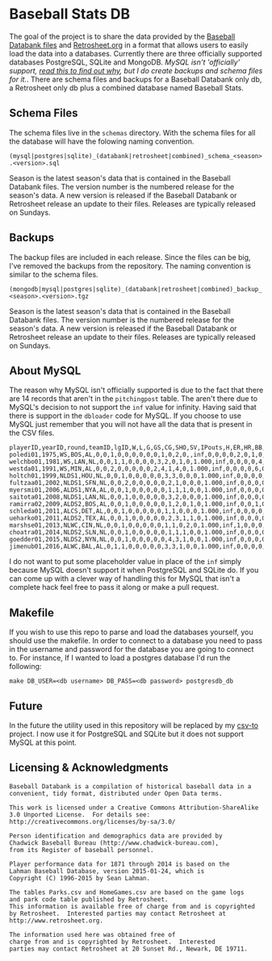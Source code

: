 # Baseball Stats DB 

The goal of the project is to share the data provided by the [Baseball Databank files](https://github.com/chadwickbureau/baseballdatabank) and [Retrosheet.org](http://retrosheet.org) in a format that allows users to easily load the data into a databases.  Currently there are three officially supported databases PostgreSQL, SQLite and MongoDB.  _MySQL isn't 'officially' support, [read this to find out why](cmd/databank-dbloader/README.md#about_mysql), but I do create backups and schema files for it._.  There are schema files and backups for a Baseball Databank only db, a Retrosheet only db plus a combined database named Baseball Stats.

## Schema Files
The schema files live in the  `schemas` directory. With the schema files for all the database will have the folowing naming convention.

`(mysql|postgres|sqlite)_(databank|retrosheet|combined)_schema_<season>.<version>.sql`

Season is the latest season's data that is contained in the Baseball Databank files.   The version number is the numbered
release for the season's data. A new version is released if the Baseball Databank or Retrosheet release an update to their
files.  Releases are typically released on Sundays.

## Backups
The backup files are included in each release.  Since the files can be big, I've removed the backups from the repository. The naming convention is similar to the schema files.  

`(mongodb|mysql|postgres|sqlite)_(databank|retrosheet|combined)_backup_<season>.<version>.tgz`

Season is the latest season's data that is contained in the Baseball Databank files.   The version number is the numbered
release for the season's data. A new version is released if the Baseball Databank or Retrosheet release an update to their
files.  Releases are typically released on Sundays.

## About MySQL

The reason why MySQL isn't officially supported is due to the fact that there are 14 records that aren't in the `pitchingpost` table. The aren't there due to MySQL's decision to not support the `inf` value for infinity.  Having said that there is support in the `dbloader` code for MySQL.  If you choose to use MySQL just remember that you will not have all the data that is present in the CSV files.

```
playerID,yearID,round,teamID,lgID,W,L,G,GS,CG,SHO,SV,IPouts,H,ER,HR,BB,SO,BAOpp,ERA,IBB,WP,HBP,BK,BFP,GF,R,SH,SF,GIDP
poledi01,1975,WS,BOS,AL,0,0,1,0,0,0,0,0,0,1,0,2,0,,inf,0,0,0,0,2,0,1,0,0,0
welchbo01,1981,WS,LAN,NL,0,0,1,1,0,0,0,0,3,2,0,1,0,1.000,inf,0,0,0,0,4,0,2,0,0,0
westda01,1991,WS,MIN,AL,0,0,2,0,0,0,0,0,2,4,1,4,0,1.000,inf,0,0,0,0,6,0,4,0,0,0
holtch01,1999,NLDS1,HOU,NL,0,0,1,0,0,0,0,0,3,3,0,0,0,1.000,inf,0,0,0,0,3,0,3,0,0,0
fultzaa01,2002,NLDS1,SFN,NL,0,0,2,0,0,0,0,0,2,1,0,0,0,1.000,inf,0,0,0,0,2,0,1,0,0,0
myersmi01,2006,ALDS1,NYA,AL,0,0,1,0,0,0,0,0,1,1,1,0,0,1.000,inf,0,0,0,0,1,0,1,0,0,0
saitota01,2008,NLDS1,LAN,NL,0,0,1,0,0,0,0,0,3,2,0,0,0,1.000,inf,0,0,0,0,3,0,2,0,0,0
ramirra02,2009,ALDS2,BOS,AL,0,0,1,0,0,0,0,0,1,2,0,1,0,1.000,inf,0,0,1,0,3,0,2,0,0,0
schleda01,2011,ALCS,DET,AL,0,0,1,0,0,0,0,0,1,1,0,0,0,1.000,inf,0,0,0,0,1,0,1,0,0,0
ueharko01,2011,ALDS2,TEX,AL,0,0,1,0,0,0,0,0,2,3,1,1,0,1.000,inf,0,0,0,0,3,0,3,0,0,0
marshse01,2013,NLWC,CIN,NL,0,0,1,0,0,0,0,0,1,1,0,2,0,1.000,inf,1,0,0,0,3,0,1,0,0,0
choatra01,2014,NLDS2,SLN,NL,0,0,1,0,0,0,0,0,1,1,1,0,0,1.000,inf,0,0,0,0,1,0,1,0,0,0
goedder01,2015,NLDS2,NYN,NL,0,0,1,0,0,0,0,0,4,3,1,0,0,1.000,inf,0,0,0,0,4,0,3,0,0,0
jimenub01,2016,ALWC,BAL,AL,0,1,1,0,0,0,0,0,3,3,1,0,0,1.000,inf,0,0,0,0,3,1,3,0,0,0
```

I do not want to put some placeholder value in place of the `inf` simply because MySQL doesn't support it when PostgreSQL and SQLite do.  If you can come up with a clever way of handling this for MySQL that isn't a complete hack feel free to pass it along or make a pull request.

## Makefile

If you wish to use this repo to parse and load the databases yourself, you should use the makefile.  In order to connect to a database you need to pass in the username and password for the database you are going to connect to.  For instance, If I wanted to load a postgres database I'd run the following:

`make DB_USER=<db username> DB_PASS=<db password> postgresdb_db`

## Future

In the future the utility used in this repository will be replaced by my [csv-to]() project.  I now use it for PostgreSQL and SQLite but it does not support MySQL at this point.

## Licensing & Acknowledgments

```
Baseball Databank is a compilation of historical baseball data in a
convenient, tidy format, distributed under Open Data terms.

This work is licensed under a Creative Commons Attribution-ShareAlike
3.0 Unported License.  For details see:
http://creativecommons.org/licenses/by-sa/3.0/

Person identification and demographics data are provided by
Chadwick Baseball Bureau (http://www.chadwick-bureau.com),
from its Register of baseball personnel.

Player performance data for 1871 through 2014 is based on the
Lahman Baseball Database, version 2015-01-24, which is 
Copyright (C) 1996-2015 by Sean Lahman.

The tables Parks.csv and HomeGames.csv are based on the game logs
and park code table published by Retrosheet.
This information is available free of charge from and is copyrighted
by Retrosheet.  Interested parties may contact Retrosheet at 
http://www.retrosheet.org.
```

```
The information used here was obtained free of
charge from and is copyrighted by Retrosheet.  Interested
parties may contact Retrosheet at 20 Sunset Rd., Newark, DE 19711.
```
